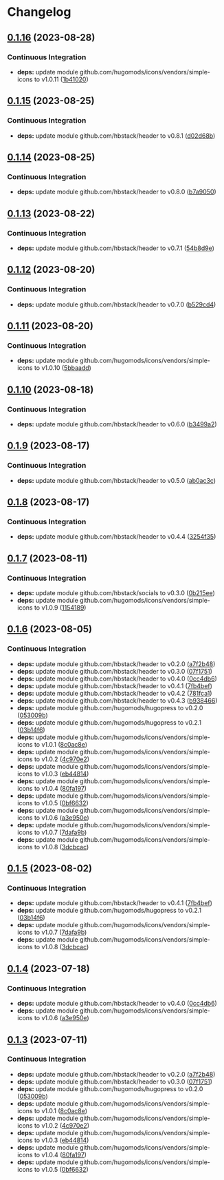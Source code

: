 # Changelog

## [0.1.16](https://github.com/hbstack/header/compare/modules/socials/v0.1.15...modules/socials/v0.1.16) (2023-08-28)


### Continuous Integration

* **deps:** update module github.com/hugomods/icons/vendors/simple-icons to v1.0.11 ([1b41020](https://github.com/hbstack/header/commit/1b410204002e0b49ad05b42afd9ceda6934e993b))

## [0.1.15](https://github.com/hbstack/header/compare/modules/socials/v0.1.14...modules/socials/v0.1.15) (2023-08-25)


### Continuous Integration

* **deps:** update module github.com/hbstack/header to v0.8.1 ([d02d68b](https://github.com/hbstack/header/commit/d02d68b3f80f75586b0f7293b65f2d93c2a20c59))

## [0.1.14](https://github.com/hbstack/header/compare/modules/socials/v0.1.13...modules/socials/v0.1.14) (2023-08-25)


### Continuous Integration

* **deps:** update module github.com/hbstack/header to v0.8.0 ([b7a9050](https://github.com/hbstack/header/commit/b7a9050e0117d3803d502c82ff1e7131e0b8a057))

## [0.1.13](https://github.com/hbstack/header/compare/modules/socials/v0.1.12...modules/socials/v0.1.13) (2023-08-22)


### Continuous Integration

* **deps:** update module github.com/hbstack/header to v0.7.1 ([54b8d9e](https://github.com/hbstack/header/commit/54b8d9e6a22edb28d814f93cc915d5de62f4be16))

## [0.1.12](https://github.com/hbstack/header/compare/modules/socials/v0.1.11...modules/socials/v0.1.12) (2023-08-20)


### Continuous Integration

* **deps:** update module github.com/hbstack/header to v0.7.0 ([b529cd4](https://github.com/hbstack/header/commit/b529cd426a434ec2ffea5ea167e475f96d650311))

## [0.1.11](https://github.com/hbstack/header/compare/modules/socials/v0.1.10...modules/socials/v0.1.11) (2023-08-20)


### Continuous Integration

* **deps:** update module github.com/hugomods/icons/vendors/simple-icons to v1.0.10 ([5bbaadd](https://github.com/hbstack/header/commit/5bbaadd5f6ed10651db9c6ba11bb9e2f9b5a61cd))

## [0.1.10](https://github.com/hbstack/header/compare/modules/socials/v0.1.9...modules/socials/v0.1.10) (2023-08-18)


### Continuous Integration

* **deps:** update module github.com/hbstack/header to v0.6.0 ([b3499a2](https://github.com/hbstack/header/commit/b3499a25db2f9b4cd81251a18a23170d9bb7509f))

## [0.1.9](https://github.com/hbstack/header/compare/modules/socials/v0.1.8...modules/socials/v0.1.9) (2023-08-17)


### Continuous Integration

* **deps:** update module github.com/hbstack/header to v0.5.0 ([ab0ac3c](https://github.com/hbstack/header/commit/ab0ac3cbd7010f7b28fab34ab664827488df1b99))

## [0.1.8](https://github.com/hbstack/header/compare/modules/socials/v0.1.7...modules/socials/v0.1.8) (2023-08-17)


### Continuous Integration

* **deps:** update module github.com/hbstack/header to v0.4.4 ([3254f35](https://github.com/hbstack/header/commit/3254f3568b11bbc5ba4d6b6240ee5d79dbcce75d))

## [0.1.7](https://github.com/hbstack/header/compare/modules/socials/v0.1.6...modules/socials/v0.1.7) (2023-08-11)


### Continuous Integration

* **deps:** update module github.com/hbstack/socials to v0.3.0 ([0b215ee](https://github.com/hbstack/header/commit/0b215ee7fca67001a4529fab8a3f0bd4c4268580))
* **deps:** update module github.com/hugomods/icons/vendors/simple-icons to v1.0.9 ([1154189](https://github.com/hbstack/header/commit/11541897222e94d9613b430f18c81f386c21dfb8))

## [0.1.6](https://github.com/hbstack/header/compare/modules/socials-v0.1.5...modules/socials/v0.1.6) (2023-08-05)


### Continuous Integration

* **deps:** update module github.com/hbstack/header to v0.2.0 ([a7f2b48](https://github.com/hbstack/header/commit/a7f2b4848c1219e03b1978a432cf8b37a713ac51))
* **deps:** update module github.com/hbstack/header to v0.3.0 ([07f1751](https://github.com/hbstack/header/commit/07f17516816a7be390df93792d23e0ff6e033fff))
* **deps:** update module github.com/hbstack/header to v0.4.0 ([0cc4db6](https://github.com/hbstack/header/commit/0cc4db635992d28aa69c4f1b9a8d222b736ad4b7))
* **deps:** update module github.com/hbstack/header to v0.4.1 ([7fb4bef](https://github.com/hbstack/header/commit/7fb4befacd66e5a8ae4d2d8b96b2df17c510d30b))
* **deps:** update module github.com/hbstack/header to v0.4.2 ([781fca1](https://github.com/hbstack/header/commit/781fca12b6fe5bac5ed6324ee456d100304466b1))
* **deps:** update module github.com/hbstack/header to v0.4.3 ([b938466](https://github.com/hbstack/header/commit/b938466000c36e4523cee18b4359c6c709426a64))
* **deps:** update module github.com/hugomods/hugopress to v0.2.0 ([053009b](https://github.com/hbstack/header/commit/053009bd8381280b82b69f584e33f9cfc92b7848))
* **deps:** update module github.com/hugomods/hugopress to v0.2.1 ([03b14f6](https://github.com/hbstack/header/commit/03b14f692b394f1415e2a3ec140648a0e1457210))
* **deps:** update module github.com/hugomods/icons/vendors/simple-icons to v1.0.1 ([8c0ac8e](https://github.com/hbstack/header/commit/8c0ac8e193643f75ddc5bb39f19810150c2afe16))
* **deps:** update module github.com/hugomods/icons/vendors/simple-icons to v1.0.2 ([4c970e2](https://github.com/hbstack/header/commit/4c970e287050c7b2044b0659262ece463aa4fc1e))
* **deps:** update module github.com/hugomods/icons/vendors/simple-icons to v1.0.3 ([eb44814](https://github.com/hbstack/header/commit/eb44814884184ee8cdcb5dc72a8361a095e84c6e))
* **deps:** update module github.com/hugomods/icons/vendors/simple-icons to v1.0.4 ([80fa197](https://github.com/hbstack/header/commit/80fa1970bbeff2675d5dbd22673a05533d88b18f))
* **deps:** update module github.com/hugomods/icons/vendors/simple-icons to v1.0.5 ([0bf6632](https://github.com/hbstack/header/commit/0bf6632f6f5c4095640a270d8e490d93a2a6675a))
* **deps:** update module github.com/hugomods/icons/vendors/simple-icons to v1.0.6 ([a3e950e](https://github.com/hbstack/header/commit/a3e950e9a90d363ea96554f7025dba64779fe509))
* **deps:** update module github.com/hugomods/icons/vendors/simple-icons to v1.0.7 ([7dafa9b](https://github.com/hbstack/header/commit/7dafa9b7c2c9e3c692d5228ec780ffa5ed569beb))
* **deps:** update module github.com/hugomods/icons/vendors/simple-icons to v1.0.8 ([3dcbcac](https://github.com/hbstack/header/commit/3dcbcacc04dc4b16e5de7cf0fda781003222825b))

## [0.1.5](https://github.com/hbstack/header/compare/modules/socials/v0.1.4...modules/socials/v0.1.5) (2023-08-02)


### Continuous Integration

* **deps:** update module github.com/hbstack/header to v0.4.1 ([7fb4bef](https://github.com/hbstack/header/commit/7fb4befacd66e5a8ae4d2d8b96b2df17c510d30b))
* **deps:** update module github.com/hugomods/hugopress to v0.2.1 ([03b14f6](https://github.com/hbstack/header/commit/03b14f692b394f1415e2a3ec140648a0e1457210))
* **deps:** update module github.com/hugomods/icons/vendors/simple-icons to v1.0.7 ([7dafa9b](https://github.com/hbstack/header/commit/7dafa9b7c2c9e3c692d5228ec780ffa5ed569beb))
* **deps:** update module github.com/hugomods/icons/vendors/simple-icons to v1.0.8 ([3dcbcac](https://github.com/hbstack/header/commit/3dcbcacc04dc4b16e5de7cf0fda781003222825b))

## [0.1.4](https://github.com/hbstack/header/compare/modules/socials/v0.1.3...modules/socials/v0.1.4) (2023-07-18)


### Continuous Integration

* **deps:** update module github.com/hbstack/header to v0.4.0 ([0cc4db6](https://github.com/hbstack/header/commit/0cc4db635992d28aa69c4f1b9a8d222b736ad4b7))
* **deps:** update module github.com/hugomods/icons/vendors/simple-icons to v1.0.6 ([a3e950e](https://github.com/hbstack/header/commit/a3e950e9a90d363ea96554f7025dba64779fe509))

## [0.1.3](https://github.com/hbstack/header/compare/modules/socials/v0.1.2...modules/socials/v0.1.3) (2023-07-11)


### Continuous Integration

* **deps:** update module github.com/hbstack/header to v0.2.0 ([a7f2b48](https://github.com/hbstack/header/commit/a7f2b4848c1219e03b1978a432cf8b37a713ac51))
* **deps:** update module github.com/hbstack/header to v0.3.0 ([07f1751](https://github.com/hbstack/header/commit/07f17516816a7be390df93792d23e0ff6e033fff))
* **deps:** update module github.com/hugomods/hugopress to v0.2.0 ([053009b](https://github.com/hbstack/header/commit/053009bd8381280b82b69f584e33f9cfc92b7848))
* **deps:** update module github.com/hugomods/icons/vendors/simple-icons to v1.0.1 ([8c0ac8e](https://github.com/hbstack/header/commit/8c0ac8e193643f75ddc5bb39f19810150c2afe16))
* **deps:** update module github.com/hugomods/icons/vendors/simple-icons to v1.0.2 ([4c970e2](https://github.com/hbstack/header/commit/4c970e287050c7b2044b0659262ece463aa4fc1e))
* **deps:** update module github.com/hugomods/icons/vendors/simple-icons to v1.0.3 ([eb44814](https://github.com/hbstack/header/commit/eb44814884184ee8cdcb5dc72a8361a095e84c6e))
* **deps:** update module github.com/hugomods/icons/vendors/simple-icons to v1.0.4 ([80fa197](https://github.com/hbstack/header/commit/80fa1970bbeff2675d5dbd22673a05533d88b18f))
* **deps:** update module github.com/hugomods/icons/vendors/simple-icons to v1.0.5 ([0bf6632](https://github.com/hbstack/header/commit/0bf6632f6f5c4095640a270d8e490d93a2a6675a))

